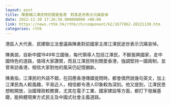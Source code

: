 ```yaml
---
layout: post
title: 陳勇稱江澤民特別關愛香港　對其逝世表示沉痛哀悼
date: 2022-11-30 17:26:58.000000000 +08:00
link: https://news.rthk.hk/rthk/ch/component/k2/1677862-20221130.htm
categories: rthk
---
```


港區人大代表、民建聯立法會議員陳勇對前國家主席江澤民逝世表示沉痛哀悼。

陳勇說，自新中國1949年立國後，每代領導人包括江澤民，不斷振興國家，走中國特色的道路，值得大家讚賞，而且江澤民特別關愛香港，強調堅持一國兩制，並曾來訪香港，相信大家對他的風采仍記憶猶新。

陳勇指，江澤民的外語不錯，在回應香港傳媒提問時，都會偶然說幾句英文，加上江澤民為人較風趣，平易近人，相信都令港人印象較為深刻。他又提到，江澤民思想較開放，治國理政較務實，尤其在電子工業、國家建設等方面，都打下發展基礎，能夠體現東方式民主及中國式社會主義道路。
